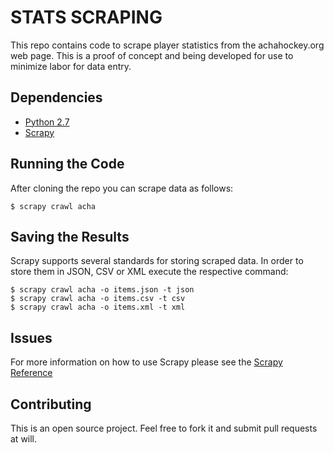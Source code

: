 # STATS SCRAPING

This repo contains code to scrape player statistics from the achahockey.org web page. This is a proof of concept and being developed for use to minimize labor for data entry. 

## Dependencies

* [Python 2.7](http://www.python.org/getit/)
* [Scrapy](http://doc.scrapy.org/en/latest/intro/install.html)

## Running the Code

After cloning the repo you can scrape data as follows:
	
	$ scrapy crawl acha

## Saving the Results

Scrapy supports several standards for storing scraped data. In order to store them in JSON, CSV or XML execute the respective command:

	$ scrapy crawl acha -o items.json -t json
	$ scrapy crawl acha -o items.csv -t csv
	$ scrapy crawl acha -o items.xml -t xml

## Issues

For more information on how to use Scrapy please see the [Scrapy Reference](http://doc.scrapy.org/en/latest/index.html)


## Contributing

This is an open source project. Feel free to fork it and submit pull requests at will. 


